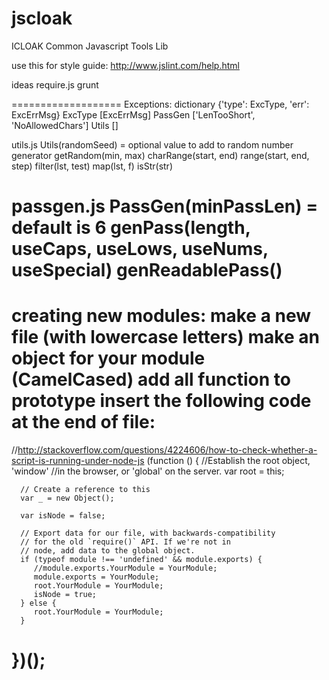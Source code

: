 # jscloak
ICLOAK Common Javascript Tools Lib


use this for style guide:
   http://www.jslint.com/help.html

ideas
   require.js
   grunt

===================
Exceptions:
   dictionary {'type': ExcType, 'err': ExcErrMsg}
   ExcType [ExcErrMsg]
      PassGen ['LenTooShort', 'NoAllowedChars']
      Utils []

utils.js
Utils(randomSeed) = optional value to add to random number generator
   getRandom(min, max)
   charRange(start, end)
   range(start, end, step)
   filter(lst, test)
   map(lst, f)
   isStr(str)

passgen.js
PassGen(minPassLen) = default is 6
   genPass(length, useCaps, useLows, useNums, useSpecial)
   genReadablePass()
===================

creating new modules:
   make a new file (with lowercase letters)
   make an object for your module (CamelCased)
   add all function to prototype
   insert the following code at the end of file:
   ==========
   //http://stackoverflow.com/questions/4224606/how-to-check-whether-a-script-is-running-under-node-js
   (function () {
      //Establish the root object, 'window'
      //in the browser, or 'global' on the server.
      var root = this;

      // Create a reference to this
      var _ = new Object();

      var isNode = false;

      // Export data for our file, with backwards-compatibility
      // for the old `require()` API. If we're not in
      // node, add data to the global object.
      if (typeof module !== 'undefined' && module.exports) {
         //module.exports.YourModule = YourModule;
         module.exports = YourModule;
         root.YourModule = YourModule;
         isNode = true;
      } else {
         root.YourModule = YourModule;
      }
   })();
   ==========

